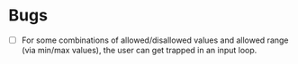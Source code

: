 # Bugs

- [ ] For some combinations of allowed/disallowed values and allowed range (via min/max values), the user can get trapped in an input loop.
